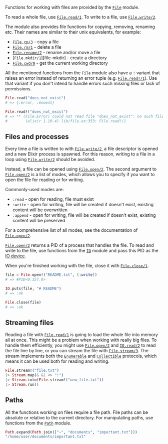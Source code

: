 Functions for working with files are provided by the [`File`][file] module.

To read a whole file, use [`File.read/1`][file-read]. To write to a file, use [`File.write/2`][file-write].

The module also provides file functions for copying, removing, renaming etc. Their names are similar to their unix equivalents, for example:

- [`File.cp/3`][file-cp] - copy a file
- [`File.rm/1`][file-rm] - delete a file
- [`File.rename/2`][file-rename] - rename and/or move a file
- [`File.mkdir/1`][file-mkdir] - create a directory
- [`File.cwd/0`][file-cwd] - get the current working directory

All the mentioned functions from the `File` module also have a `!` variant that raises an error instead of returning an error tuple (e.g. [`File.read!/1`][file-read-bang]). Use that variant if you don't intend to handle errors such missing files or lack of permissions.

```elixir
File.read("does_not_exist")
# => {:error, :enoent}

File.read!("does_not_exist")
# => ** (File.Error) could not read file "does_not_exist": no such file or directory
#        (elixir 1.10.4) lib/file.ex:353: File.read!/1
```

## Files and processes

Every time a file is written to with [`File.write/2`][file-write], a file descriptor is opened and a new Elixir process is spawned. For this reason, writing to a file in a loop using [`File.write/2`][file-write] should be avoided.

Instead, a file can be opened using [`File.open/2`][file-open]. The second argument to [`File.open/2`][file-open] is a list of modes, which allows you to specify if you want to open the file for reading or for writing.

Commonly-used modes are:

- `:read` - open for reading, file must exist
- `:write` - open for writing, file will be created if doesn't exist, existing content will be overwritten
- `:append` - open for writing, file will be created if doesn't exist, existing content will be preserved

For a comprehensive list of all modes, see the documentation of [`File.open/2`][file-open].

[`File.open/2`][file-open] returns a PID of a process that handles the file. To read and write to the file, use functions from the [`IO`][io] module and pass this PID as the [IO device][io-io-devices].

When you're finished working with the file, close it with [`File.close/1`][file-close].

```elixir
file = File.open!("README.txt", [:write])
# => #PID<0.157.0>

IO.puts(file, "# README")
# => :ok

File.close(file)
# => :ok
```

## Streaming files

Reading a file with [`File.read/1`][file-read] is going to load the whole file into memory all at once. This might be a problem when working with really big files. To handle them efficiently, you might use [`File.open/2`][file-open] and [`IO.read/2`][io-read] to read the file line by line, or you can stream the file with [`File.stream/3`][file-stream]. The stream implements both the [`Enumerable`][enumerable] and [`Collectible`][collectable] protocols, which means it can be used both for reading and writing.

```elixir
File.stream!("file.txt")
|> Stream.map(& &1 <> "!")
|> Stream.into(File.stream!("new_file.txt"))
|> Stream.run()
```

## Paths

All the functions working on files require a file path. File paths can be absolute or relative to the current directory. For manipulating paths, use functions from the [`Path`][path] module.

```elixir
Path.expand(Path.join(["~", "documents", "important.txt"]))
"/home/user/documents/important.txt"
```

[file]: https://hexdocs.pm/elixir/File.html
[io]: https://hexdocs.pm/elixir/IO.html
[file-read]: https://hexdocs.pm/elixir/File.html#read/1
[file-read-bang]: https://hexdocs.pm/elixir/File.html#read!/1
[file-write]: https://hexdocs.pm/elixir/File.html#write/3
[file-cp]: https://hexdocs.pm/elixir/File.html#cp/3
[file-rm]: https://hexdocs.pm/elixir/File.html#rm/1
[file-cwd]: https://hexdocs.pm/elixir/File.html#cwd/0
[file-rename]: https://hexdocs.pm/elixir/File.html#rename/2
[file-copy]: https://hexdocs.pm/elixir/File.html#cp/3
[file-open]: https://hexdocs.pm/elixir/File.html#open/2
[file-close]: https://hexdocs.pm/elixir/File.html#close/1
[file-stream]: https://hexdocs.pm/elixir/File.html#stream!/3
[io-io-devices]: https://hexdocs.pm/elixir/IO.html#module-io-devices
[io-read]: https://hexdocs.pm/elixir/IO.html#read/2
[enumerable]: https://hexdocs.pm/elixir/Enumerable.html
[collectable]: https://hexdocs.pm/elixir/Collectable.html
[path]: https://hexdocs.pm/elixir/Path.html
